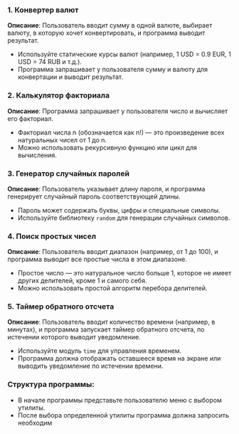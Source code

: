 ### 1. Конвертер валют
**Описание**: Пользователь вводит сумму в одной валюте, выбирает валюту, в которую хочет конвертировать, и программа выводит результат.
- Используйте статические курсы валют (например, 1 USD = 0.9 EUR, 1 USD = 74 RUB и т.д.).
- Программа запрашивает у пользователя сумму и валюту для конвертации и выводит результат.

### 2. Калькулятор факториала
**Описание**: Программа запрашивает у пользователя число и вычисляет его факториал.
- Факториал числа n (обозначается как n!) — это произведение всех натуральных чисел от 1 до n.
- Можно использовать рекурсивную функцию или цикл для вычисления.

### 3. Генератор случайных паролей
**Описание**: Пользователь указывает длину пароля, и программа генерирует случайный пароль соответствующей длины.
- Пароль может содержать буквы, цифры и специальные символы.
- Используйте библиотеку `random` для генерации случайных символов.

### 4. Поиск простых чисел
**Описание**: Пользователь вводит диапазон (например, от 1 до 100), и программа выводит все простые числа в этом диапазоне.
- Простое число — это натуральное число больше 1, которое не имеет других делителей, кроме 1 и самого себя.
- Можно использовать простой алгоритм перебора делителей.

### 5. Таймер обратного отсчета
**Описание**: Пользователь вводит количество времени (например, в минутах), и программа запускает таймер обратного отсчета, по истечении которого выводит уведомление.
- Используйте модуль `time` для управления временем.
- Программа должна отображать оставшееся время на экране или выводить уведомление по истечении времени.

### Структура программы:
- В начале программы представьте пользователю меню с выбором утилиты.
- После выбора определенной утилиты программа должна запросить необходим